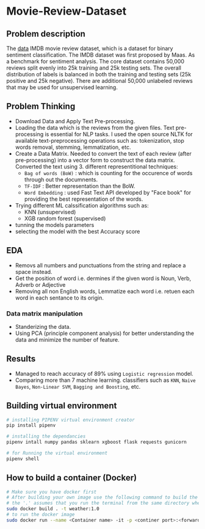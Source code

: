 # Movie-Review-Dataset

## Problem description

The [data](https://ai.stanford.edu/~amaas/data/sentiment/)
IMDB movie review dataset, which is a dataset for binary sentiment classification. The IMDB dataset was first proposed by Maas. As a benchmark for sentiment analysis. The core dataset contains 50,000 reviews split evenly into 25k training and 25k testing sets. The overall distribution of labels is balanced in both the training and testing sets (25k positive and 25k negative). There are additional 50,000 unlabeled reviews that may be used for unsupervised learning.

## Problem Thinking

* Download Data and Apply Text Pre-processing.
* Loading the data which is the reviews from the given files.
Text pre-processing is essential for NLP tasks. I used the open source NLTK for available text-preprocessing operations such as: tokenization, stop words removal, stemming, lemmatization, etc.
* Create a Data Matrix.
Needed to convert the text of each review (after pre-processing) into a vector form to construct the data matrix.
Converted the text using 3. different representitional techniques:
    * `Bag of words (BoW)` : which is counting for the occurence of words through out the documnents.
    * `TF-IDF` : Better representation than the BoW.
    * `Word Embedding` : used Fast Text API developed by "Face book" for providing the best representation of the words.
* Trying different ML calssification algorithms such as:
    * KNN (unsupervised)
    * XGB random forest (supervised)
* tunning the models parameters
* selecting the model with the best Accuracy score

## EDA
* Removs all numbers and punctuations from the string and replace a space instead.
* Get the position of word i.e. dermines if the given word is Noun, Verb, Adverb or Adjective
* Removing all non English words, Lemmatize each word i.e. retuen each word in each sentance to its origin.

### Data matrix manipulation
* Standerizing the data.
* Using PCA (principle component analysis) for better understanding the data and minimize the number of feature.

## Results
* Managed to reach accuracy of 89% using `Logistic regression` model.
* Comparing more than 7 machine learning. classifiers such as `KNN`, `Naive Bayes`, `Non-Linear SVM`, `Bagging and Boosting`, etc.
## Building virtual environment 
```bash
# installing PIPENV virtual environment creator
pip install pipenv

# installing the dependancies
pipenv intall numpy pandas sklearn xgboost flask requests gunicorn

# for Running the virtual environment
pipenv shell
```
## How to build a container (Docker)
```bash
# Make sure you have docker first
# After building your own image use the following command to build the image
# the '.' assumes that you run the terminal from the same directory where the Dockerfile exists
sudo docker build . -t weather:1.0
# to run the docker image
sudo docker run --name <Container name> -it -p <continer port>:<forwarding port> -e <entry point if needed> <docker image name :version(latest by default)>  
```

